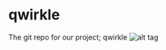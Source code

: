# qwirkle
The git repo for our project; qwirkle
![alt tag](https://travis-ci.com/eggied97/qwirkle.svg?token=ggMayuKtmJA2ysAmjTpB&branch=master)
